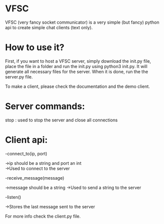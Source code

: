 # VFSC
VFSC (very fancy socket communicator) is a very simple (but fancy) python api to create simple chat clients (text only). 

# How to use it?

First, if you want to host a VFSC server, simply download the init.py file, place the file in a folder and run the init.py using python3 init.py. It will generate all necessary files for the server. When it is done, run the the server.py file.

To make a client, please check the documentation and the demo client.

# Server commands:

stop : used to stop the server and close all connections

# Client api:

-connect_to(ip, port)  

->ip should be a string and port an int   
->Used to connect to the server


-receive_message(message)

->message should be a string
->Used to send a string to the server


-listen()

->Stores the last message sent to the server


For more info check the client.py file.
